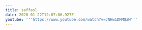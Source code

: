 ```yaml
---
title: saffasl
date: 2020-01-22T12:07:06.927Z
youtube: '''https://www.youtube.com/watch?v=JNHw1DMMQaM'''
---
```


